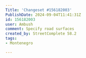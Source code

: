 ```yaml
---
Title: 'Changeset #156182003'
PublishDate: 2024-09-04T11:41:31Z
id: 156182003
user: Ambush
comment: Specify road surfaces
created_by: StreetComplete 58.2
tags:
- Montenegro

---
```

